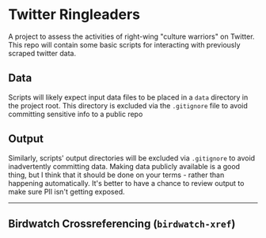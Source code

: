 # Twitter Ringleaders

A project to assess the activities of right-wing "culture warriors" on Twitter. This repo will contain some basic scripts for interacting with previously scraped twitter data.

## Data

Scripts will likely expect input data files to be placed in a `data` directory in the project root. This directory is excluded via the `.gitignore` file to avoid committing sensitive info to a public repo

## Output

Similarly, scripts' output directories will be excluded via `.gitignore` to avoid inadvertently committing data. Making data publicly available is a good thing, but I think that it should be done on your terms - rather than happening automatically. It's better to have a chance to review output to make sure PII isn't getting exposed.

---

## Birdwatch Crossreferencing (`birdwatch-xref`)